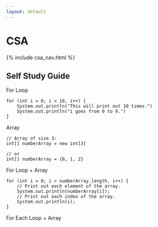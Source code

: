 ```yaml
---
layout: default
---
```


# CSA

{% include csa_nav.html %}

## Self Study Guide

For Loop
```
for (int i = 0; i < 10, i++) {
    System.out.println("This will print out 10 times.")
    System.out.println("i goes from 0 to 9.")
}
```

Array
```
// Array of size 3:
int[] numberArray = new int[3]

// or
int[] numberArray = {0, 1, 2}
```

For Loop + Array
```
for (int i = 0; i < numberArray.length, i++) {
    // Print out each element of the array.
    System.out.println(numberArray[i]);
    // Print out each index of the array.
    System.out.println(i);
}
```

For Each Loop + Array

